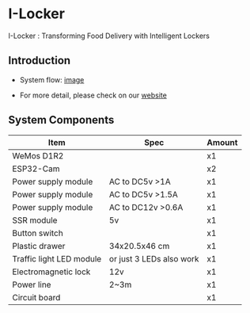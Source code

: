 # I-Locker
I-Locker : Transforming Food Delivery with Intelligent Lockers 
## Introduction
- System flow:
[image](https://github.com/nisyakintanqumari/ismart-food-locker/blob/main/AIoT2.drawio%20(1).png)
  
- For more detail, please check on our [website](https://ilockerteam2.wixsite.com/team-2-iiot-pbl-proj)
## System Components
| Item | Spec | Amount |
| ---- | ---- | ----   |
| WeMos D1R2 | | x1 |
| ESP32-Cam | | x2
| Power supply module | AC to DC5v >1A  | x1 |
| Power supply module | AC to DC5v >1.5A  | x1 |
| Power supply module | AC to DC12v >0.6A | x1 |
| SSR module | 5v | x1 |
| Button switch | | x1 |
| Plastic drawer | 34x20.5x46 cm | x1 |
| Traffic light LED module | or just 3 LEDs also work | x1 |
| Electromagnetic lock | 12v | x1 |
| Power line | 2~3m | x1 |
| Circuit board | | x1 |
